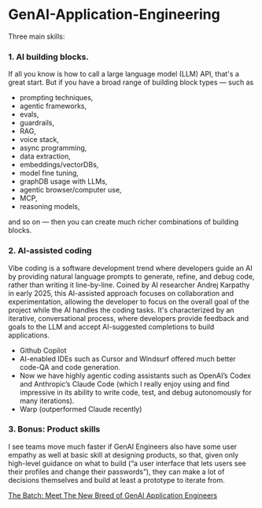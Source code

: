 # GenAI-Application-Engineering

Three main skills:

### 1. AI building blocks.

 If all you know is how to call a large language model (LLM) API, that's a great start. But if you have a broad range of building block types — such as
 - prompting techniques,
 - agentic frameworks,
 - evals,
 - guardrails,
 - RAG,
 - voice stack,
 - async programming,
 - data extraction,
 - embeddings/vectorDBs,
 - model fine tuning,
 - graphDB usage with LLMs,
 - agentic browser/computer use,
 - MCP,
 - reasoning models,
 
 and so on — then you can create much richer combinations of building blocks.

### 2. AI-assisted coding

Vibe coding is a software development trend where developers guide an AI by providing natural language prompts to generate, refine, and debug code, rather than writing it line-by-line. Coined by AI researcher Andrej Karpathy in early 2025, this AI-assisted approach focuses on collaboration and experimentation, allowing the developer to focus on the overall goal of the project while the AI handles the coding tasks. It's characterized by an iterative, conversational process, where developers provide feedback and goals to the LLM and accept AI-suggested completions to build applications.  

- Github Copilot
- AI-enabled IDEs such as Cursor and Windsurf offered much better code-QA and code generation.
- Now we have highly agentic coding assistants such as OpenAI’s Codex and Anthropic’s Claude Code (which I really enjoy using and find impressive in its ability to write code, test, and debug autonomously for many iterations).
- Warp (outperformed Claude recently)

### 3. Bonus: Product skills

I see teams move much faster if GenAI Engineers also have some user empathy as well at basic skill at designing products, so that, given only high-level guidance on what to build (“a user interface that lets users see their profiles and change their passwords”), they can make a lot of decisions themselves and build at least a prototype to iterate from.

<a href="https://www.deeplearning.ai/the-batch/meet-the-new-breed-of-genai-application-engineers/?utm_campaign=The%20Batch&utm_medium=email&_hsenc=p2ANqtz--JA1f5SaRw7rpmhMZL9yJQ9HZ_8O3rZGgfkfyhbogghHGn3Vs81AZwypV6XW3lqdAIbXk5H5gBlQOOBUHGNF6sbxpkiA&_hsmi=378898844&utm_content=378896101&utm_source=hs_email">The Batch: Meet The New Breed of GenAI Application Engineers</a>

